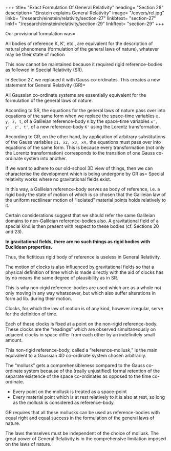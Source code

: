 
+++
title=  "Exact Formulation Of General Relativity"
heading=  "Section 28"
description=  "Einstein explains General Relativity"
image=  "/covers/rel.jpg"
linkb=  "/research/einstein/relativity/section-27"
linkbtext=  "section-27"
linkf=  "/research/einstein/relativity/section-29"
linkftext=  "section-29"
+++

<!-- We are now in a position to replace the provisional formulation of the general principle of relativity given in Section 18 by an exact formulation.  -->

Our provisional formulation was=  

<div class="squote einbla" data-sal="slide-right">
All bodies of reference K, K', etc., are equivalent for the description of natural phenomena (formulation of the general laws of nature), whatever may be their state of motion
</div>

This now cannot be maintained because it required rigid reference-bodies as followed in Special Relativity (SR). 

In Section 27, we replaced it with Gauss co-ordinates. <!--  system as the new body of reference. --> This creates a new statement for General Relativity (GR)=  

<div class="squote einbla" data-sal="slide-right">
All Gaussian co-ordinate systems are essentially equivalent for the formulation of the general laws of nature.
</div>

<!-- We can state this general principle of relativity in still another form, which renders it yet more
clearly intelligible than it is when in the form of the natural extension of the special principle
of relativity.  -->

According to SR, the equations for the general laws of nature pass over into equations of the same form when we replace the space-time variables `x, y, z, t`, of a Galileian reference-body `K` by the space-time variables `x', y', z', t'`, of a new reference-body `K'` using the Lorentz transformation. 

According to GR, on the other hand, by application of arbitrary substitutions of the Gauss variables `x1, x2, x3, x4,` the equations must pass over into equations of the same form. This is because every transformation (not only the Lorentz transformation) corresponds to the transition of one Gauss co-ordinate system into another.

If we want to adhere to our old-school 3D view of things, then we can characterise the development which is being undergone by GR as=  Special relativity works <!-- has  reference to Galileian domains, i.e. to those in which --> where no gravitational fields exist.

In this way, a Galileian reference-body serves as body of reference, i.e. a rigid body the state of motion of which is so chosen that the Galileian law of the uniform rectilinear motion of “isolated” material points holds relatively to it.

Certain considerations suggest that we should refer the same Galileian domains to non-Galileian reference-bodies also. A gravitational field of a special kind is then present with respect to these bodies (cf. Sections 20 and 23).

**In gravitational fields, there are no such things as rigid bodies with Euclidean properties.** 

Thus, the fictitious rigid body of reference is useless in General Relativity. 

The motion of clocks is also influenced by gravitational fields so that a physical definition of time which is made directly with the aid of clocks has by no means the same degree of plausibility as in SR.

This is why non-rigid reference-bodies are used which are as a whole not only moving in any way whatsoever, but which also suffer alterations in form ad lib. during their motion. 

Clocks, for which the law of motion is of any kind, however irregular, serve for the definition of time. 

Each of these clocks is fixed at a point on the non-rigid reference-body. These clocks are the “readings” which are observed simultaneously on adjacent clocks in space differ from each other by an indefinitely small amount. 

This non-rigid reference-body, called a “reference-mollusk,” is the main equivalent to a Gaussian 4D co-ordinate system chosen arbitrarily.  

The “mollusk” gets a comprehensibleness compared to the Gauss co-ordinate system because of the (really unjustified) formal retention of the separate existence of the space co-ordinates as opposed to the time co-ordinate.
- Every point on the mollusk is treated as a space-point
- Every material point which is at rest relatively to it is also at rest, so long as the mollusk is considered as reference-body. 

GR requires that all these mollusks can be used as reference-bodies with equal right and equal success in the formulation of the general laws of nature.

The laws themselves must be independent of the choice of mollusk. <span style="color=  red">The great power of General Relativity is in the comprehensive limitation imposed on the laws of nature.</span>